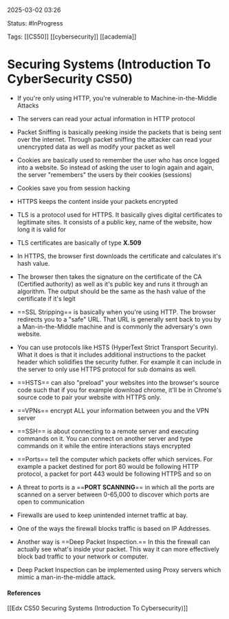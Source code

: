 
2025-03-02 03:26

Status: #InProgress 
 
Tags: [[CS50]] [[cybersecurity]] [[academia]] 

# Securing Systems (Introduction To CyberSecurity CS50)

- If you're only using HTTP, you're vulnerable to Machine-in-the-Middle Attacks
- The servers can read your actual information in HTTP protocol
- Packet Sniffing is basically peeking inside the packets that is being sent over the internet. Through packet sniffing the attacker can read your unencrypted data as well as modify your packet as well
- Cookies are basically used to remember the user who has once logged into a website. So instead of asking the user to login again and again, the server "remembers" the users by their cookies (sessions)
- Cookies save you from session hacking
- HTTPS keeps the content inside your packets encrypted
- TLS is a protocol used for HTTPS. It basically gives digital certificates to legitimate sites. It consists of a public key, name of the website, how long it is valid for
- TLS certificates are basically of type **X.509**

- In HTTPS, the browser first downloads the certificate and calculates it's hash value. 
- The browser then takes the signature on the certificate of the CA (Certified authority) as well as it's public key and runs it through an algorithm. The output should be the same as the hash value of the certificate if it's legit

- ==SSL Stripping== is basically when you're using HTTP. The browser redirects you to a "safe" URL. That URL is generally sent back to you by a Man-in-the-Middle machine and is commonly the adversary's own website.
- You can use protocols like HSTS (HyperText Strict Transport Security). What it does is that it includes additional instructions to the packet header which solidifies the security futher. For example it can include in the server to only use HTTPS protocol for sub domains as well. 
- ==HSTS== can also "preload" your websites into the browser's source code such that if you for example download chrome, it'll be in Chrome's source code to pair your website with HTTPS only.

- ==VPNs== encrypt ALL your information between you and the VPN server
- ==SSH== is about connecting to a remote server and executing commands on it. You can connect on another server and type commands on it while the entire interactions stays encrypted

- ==Ports== tell the computer which packets offer which services. For example a packet destined for port 80 would be following HTTP protocol, a packet for port 443 would be following HTTPS and so on
- A threat to ports is a ==**PORT SCANNING**== in which all the ports are scanned on a server between 0-65,000 to discover which ports are open to communication

- Firewalls are used to keep unintended internet traffic at bay.
- One of the ways the firewall blocks traffic is based on IP Addresses.
- Another way is ==Deep Packet Inspection.== In this the firewall can actually see what's inside your packet. This way it can more effectively block bad traffic to your network or computer.
- Deep Packet Inspection can be implemented using Proxy servers which mimic a man-in-the-middle attack. 




#### References
[[Edx CS50 Securing Systems (Introduction To Cybersecurity)]]